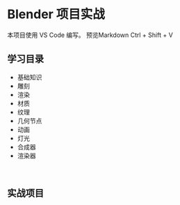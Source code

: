 # Blender 项目实战

本项目使用 VS Code 编写。
预览Markdown Ctrl + Shift + V 

## 学习目录

- 基础知识
- 雕刻
- 渲染
- 材质
- 纹理
- 几何节点
- 动画
- 灯光
- 合成器
- 渲染器

<br>

## 实战项目
